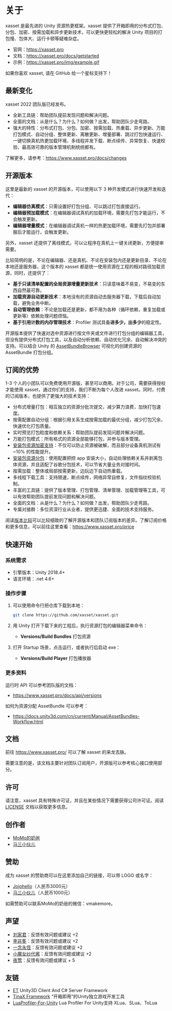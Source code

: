 # 关于

xasset 是最先进的 Unity 资源热更框架。xasset 提供了开箱即用的分布式打包、分包、加密、按需加载和异步更新技术，可以更快更轻松的解决 Unity 项目的打包慢、包体大、运行卡顿等疑难杂症。

- 官网：https://xasset.pro
- 文档：https://xasset.pro/docs/getstarted
- 示例：https://xasset.pro/img/example.gif

如果你喜欢 xasset, 请在 GitHub 给一个星标支持下！

## 最新变化

xasset 2022 团队版已经发布。

- 全新工具链：帮助团队提前发现问题和解决问题。
- 全面的文档：从是什么？为什么？如何做？出发，帮助团队少走弯路。
- 强大的特性：分布式打包、分包、加密、按需加载、热重载、异步更新、万能打包模式、自动分组、整体更新、离散更新、增量部署、跳过打包快速运行、一键切换真机热更加载环境、多线程并发下载、断点续传、异常恢复、快速校验、最高效可靠的版本管理机制统统都有。

了解更多，请参考：https://www.xasset.pro/docs/changes

## 开源版本

这里是最新的 xasset 的开源版本，可以使用以下 3 种开发模式进行快速开发和迭代：

- **编辑器仿真模式**：只需设置好打包分组、可以跳过打包直接运行。
- **编辑器预加载模式**：在编辑器调试真机的加载环境，需要先打包才能运行，不会触发更新。
- **编辑器增量模式**：在编辑器调试真机一样的热更加载环境，需要先打包并部署服后才能运行，会触发更新。

另外，xasset 还提供了离线模式，可以让程序在真机上一键关闭更新，方便提审需要。

比较简明的是，不论在编辑器、还是真机、不论在安装包内还是更新目录、不论在本地还是服务器，这个版本的 xasset 都是统一使用资源在工程的相对路径加载资源，同时，还提供了：

- **基于只读清单配置的全局资源增量更新技术**：只读意味着不易变，不易变的东西自然最可靠。
- **加载资源自动更新技术**：本地没有的资源自动去服务器下载，下载后自动加载，避免业务中断。
- **自动管理依赖**：不论是加载还是更新，都不用为各种（循环依赖，重复加载或更新等）依赖处理问题烦恼。
- **基于引用计数的内存管理技术**：Profiler 测试具备**进多少，出多少**的稳定性。

开源版本提供了快速对选中资源进行按文件夹或文件进行打包分组的编辑器工具，但没有提供分布式打包工具，以及自动分析依赖、自动优化冗余、自动解决冲突的支持。可以结合 Unity 的 [AssetBundleBrowser](https://github.com/Unity-Technologies/AssetBundles-Browser) 可视化的创建资源的 AssetBundle 打包分组。

## 订阅的优势

1-3 个人的小团队可以免费使用开源版，甚至可以商用。对于公司，需要获得授权才能使用 xasset，通过你们的支持，我们不断为每个人改进 xasset。同时，付费的订阅版本，也提供了更强大的技术支持：

- 分布式增量打包：相互独立的资源分批次提交，减少算力浪费，加快打包速度。
- 按需配置自动分组：根据引用关系生成按需加载的最优分组，减少打包冗余，快速优化打包质量。
- 实时预览打包粒度和依赖关系：帮助团队提前发现问题并解决问题。
- 万能打包模式：所有格式的资源全部能够打包，并参与版本管理。
- [安装包资源加密支持](https://www.xasset.pro/docs/binarymode)：不仅可以防止资源被破解，而且部分设备真机测试有 ~10% 的性能提升。
- [安装包资源分包](https://www.xasset.pro/docs/splitbuild)：使用配置把控 app 安装大小，自动处理依赖关系并剥离包体资源，并且适配了谷歌分包技术，可以节省大量业务对接时间。
- 按需加载：整体或局部按需更新，边玩边下自动热重载。
- 多线程下载工具：支持限速，断点续传，网络异常自修复，文件指纹校验机制。
- 丰富的工具链：提供了版本管理、打包管理、清单管理、加载管理等工具，可以有效帮助团队提前发现问题和解决问题。
- 全面的文档：从是什么？为什么？如何做？出发，帮助团队少走弯路。
- 专属对接群：多位资深行业从业者，提供更迅捷、全面的技术支持服务。 

阅读[版本比较](https://www.xasset.pro/compares)可以比较细致的了解开源版本和团队订阅版本的差异。了解订阅价格和更多信息，可以前往这里查看：https://www.xasset.pro/price

## 快速开始

### 系统需求

- 引擎版本：Unity 2018.4+
- 语言环境：.net 4.6+

### 操作步骤

1. 可以使用命令行把仓库下载到本地：
	```sh
	git clone https://github.com/xasset/xasset.git
	```

2. 用 Unity 打开下载下来的工程后，执行资源打包的编辑器菜单命令：

   - **Versions/Build Bundles** 打包资源

3. 打开 Startup 场景，点击运行，或者执行后启动 exe：

   - **Versions/Build Player** 打包播放器

### 更多资料

运行时 API 可以参考团队版的文档：

- https://www.xasset.pro/docs/api/versions

如何为资源分配 AssetBundle 可以参考：

- https://docs.unity3d.com/cn/current/Manual/AssetBundles-Workflow.html

## 文档

前往 https://www.xasset.pro/ 可以了解 xasset 的来龙去脉。

需要注意的是，该文档主要针对团队订阅用户，开源版可以参考核心接口使用部分。

## 许可

请注意，xasset 具有特殊许可证，并且在某些情况下需要获得公司许可证。阅读 [LICENSE](LICENSE.md) 文档以获取更多信息。

## 创作者

- [MoMo的奶爸](https://github.com/mmdnb)
- [马三小伙儿](https://github.com/XINCGer)

## 赞助

成为 xasset 的赞助商可以在这里添加自己的链接，可以带 LOGO 或名字：

- [Jojohello](https://www.zhihu.com/people/jojohello)（人民币3000元）
- [马三小伙儿](https://github.com/XINCGer)（人民币1000元）

如需赞助可以联系MoMo的奶爸的微信：vmakemore。

## 声望

- [刘家君](https://github.com/suixin567)：反馈有效问题或建议 +2
- [李非莬](https://github.com/wynnforthework)：反馈有效问题或建议 +2
- [一念永恆](https://github.com/putifeng)：反馈有效问题或建议 +2
- [小魔女纱代酱](https://github.com/DumoeDss)：反馈有效问题或建议 +2
- [夜莺](https://github.com/killop)：反馈有效问题或建议 + 5


## 友链

- [ET](https://github.com/egametang/ET) Unity3D Client And C# Server Framework
- [TinaX Framework](https://tinax.corala.space/) “开箱即用”的Unity独立游戏开发工具
- [LuaProfiler-For-Unity](https://github.com/ElPsyCongree/LuaProfiler-For-Unity) Lua Profiler For Unity支持 XLua、SLua、ToLua
